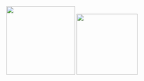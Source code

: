 <div> 
  <img height="180em" src="https://github-readme-stats.vercel.app/api?username=devrpaulo&theme=gruvbox_light&show_icons=true">
  <img height="160em" src="https://github-readme-stats.vercel.app/api/top-langs/?username=devrpaulo&layout=compact&langs_count=168&theme=gruvbox_light">
</div>

